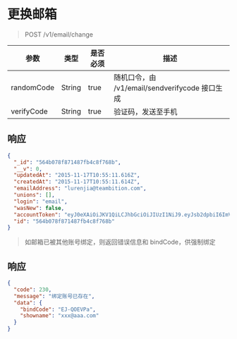 # 更换邮箱

> POST /v1/email/change

| 参数            | 类型               | 是否必须  | 描述  |
| -------------- | ------------------ | -------- | ------------ |
| randomCode    | String             | true     | 随机口令，由 /v1/email/sendverifycode 接口生成 |
| verifyCode    | String             | true     | 验证码，发送至手机 |

## 响应

```json
{
  "_id": "564b078f871487fb4c8f768b",
  "__v": 0,
  "updatedAt": "2015-11-17T10:55:11.616Z",
  "createdAt": "2015-11-17T10:55:11.614Z",
  "emailAddress": "lurenjia@teambition.com",
  "unions": [],
  "login": "email",
  "wasNew": false,
  "accountToken": "eyJ0eXAiOiJKV1QiLCJhbGciOiJIUzI1NiJ9.eyJsb2dpbiI6ImVtYWlsIiwiX2lkIjoiNTY0YjA3OGY4NzE0ODdmYjRjOGY3NjhiIiwiZXhwIjoxNDUwMzQ5NzEyfQ.YQibEv7Q1qSRgZTvz4BGFkbhYA1bkahp-U6hCz3J640",
  "id": "564b078f871487fb4c8f768b"
}
```

> 如邮箱已被其他账号绑定，则返回错误信息和 bindCode，供强制绑定

## 响应

```json
{
  "code": 230,
  "message": "绑定账号已存在",
  "data": {
    "bindCode": "EJ-QOEVPa",
    "showname": "xxx@aaa.com"
  }
}
```
